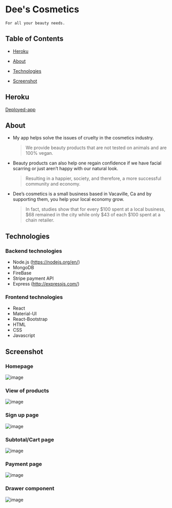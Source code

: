 # Dee's Cosmetics

    For all your beauty needs.

## Table of Contents

- [Heroku](#Heroku)

- [About](#About)

- [Technologies](#Technologies)

- [Screenshot](#Screenshot)

## Heroku

[Deployed-app](https://dees-cosmetics.herokuapp.com/)

## About

- My app helps solve the issues of cruelty in the cosmetics industry.

  > We provide beauty products that are not tested on animals and are 100% vegan.

- Beauty products can also help one regain confidence if we have facial scarring or just aren’t happy with our natural look.

  > Resulting in a happier, society, and therefore, a more successful community and economy.

- Dee’s cosmetics is a small business based in Vacaville, Ca and by supporting them, you help your local economy grow. 

    > In fact, studies show that for every $100 spent at a local business, $68 remained in the city while only $43 of each $100 spent at a chain retailer.

## Technologies

### Backend technologies

- Node.js (https://nodejs.org/en/)
- MongoDB
- FireBase
- Stripe payment API
- Express (http://expressjs.com/)

### Frontend technologies

- React
- Material-UI
- React-Bootstrap
- HTML
- CSS
- Javascript

## Screenshot

### Homepage
![image](https://user-images.githubusercontent.com/59625096/93823050-04e7c680-fc16-11ea-9377-e9af266f7380.png)

### View of products

![image](https://user-images.githubusercontent.com/59625096/93823666-141b4400-fc17-11ea-8eab-d202a449433f.png)

### Sign up page

![image](https://user-images.githubusercontent.com/59625096/93823113-1f21a480-fc16-11ea-84c6-18b17f042e94.png)

### Subtotal/Cart page

![image](https://user-images.githubusercontent.com/59625096/93823176-3cef0980-fc16-11ea-8273-68e4236c4e15.png)

### Payment page

![image](https://user-images.githubusercontent.com/59625096/93823237-585a1480-fc16-11ea-8e73-9f0b495aec8f.png)

### Drawer component
![image](https://user-images.githubusercontent.com/59625096/93823369-8f302a80-fc16-11ea-9805-0fefe71145c8.png)

